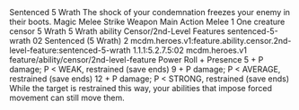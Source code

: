 <ability>
  <name>Sentenced</name>
  <cost>5 Wrath</cost>
  <flavor>The shock of your condemnation freezes your enemy in their boots.</flavor>
  <keywords>
    <keyword>Magic</keyword>
    <keyword>Melee</keyword>
    <keyword>Strike</keyword>
    <keyword>Weapon</keyword>
  </keywords>
  <type>Main Action</type>
  <distance>Melee 1</distance>
  <target>One creature</target>
  <metadata>
    <class>censor</class>
    <cost>5 Wrath</cost>
    <cost_amount>5</cost_amount>
    <cost_resource>Wrath</cost_resource>
    <feature_type>ability</feature_type>
    <file_dpath>Censor/2nd-Level Features</file_dpath>
    <item_id>sentenced-5-wrath</item_id>
    <item_index>02</item_index>
    <item_name>Sentenced (5 Wrath)</item_name>
    <level>2</level>
    <scc>mcdm.heroes.v1:feature.ability.censor.2nd-level-feature:sentenced-5-wrath</scc>
    <scdc>1.1.1:5.2.7.5:02</scdc>
    <source>mcdm.heroes.v1</source>
    <type>feature/ability/censor/2nd-level-feature</type>
  </metadata>
  <effects>
    <effect type="roll">
      <roll>Power Roll + Presence</roll>
      <t1>5 + P damage; P &lt; WEAK, restrained (save ends)</t1>
      <t2>9 + P damage; P &lt; AVERAGE, restrained (save ends)</t2>
      <t3>12 + P damage; P &lt; STRONG, restrained (save ends)</t3>
    </effect>
    <effect type="mundane">While the target is restrained this way, your abilities that impose forced movement can still move them.</effect>
  </effects>
</ability>
